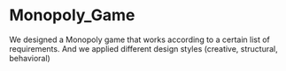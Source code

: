 # Monopoly_Game
We designed a Monopoly game that works according to a certain list of requirements. And we applied different design styles (creative, structural, behavioral)
